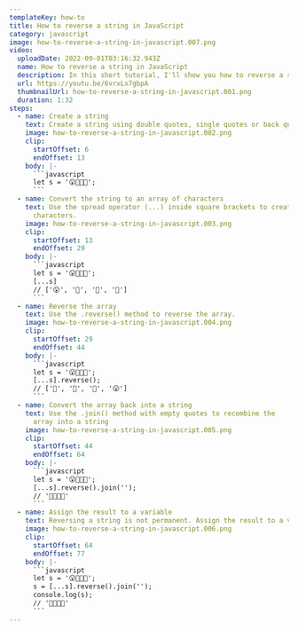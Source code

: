 ```yaml
---
templateKey: how-to
title: How to reverse a string in JavaScript
category: javascript
image: how-to-reverse-a-string-in-javascript.007.png
video:
  uploadDate: 2022-09-01T03:16:32.943Z
  name: How to reverse a string in JavaScript
  description: In this short tutorial, I'll show you how to reverse a string in JavaScript.
  url: https://youtu.be/6vrxLx7gbpA
  thumbnailUrl: how-to-reverse-a-string-in-javascript.001.png
  duration: 1:32
steps:
  - name: Create a string
    text: Create a string using double quotes, single quotes or back quotes.
    image: how-to-reverse-a-string-in-javascript.002.png
    clip:
      startOffset: 6
      endOffset: 13
    body: |-
      ```javascript
      let s = '😮🐻🐯🦁';
      ```
  - name: Convert the string to an array of characters
    text: Use the spread operator (...) inside square brackets to create an array of
      characters.
    image: how-to-reverse-a-string-in-javascript.003.png
    clip:
      startOffset: 13
      endOffset: 29
    body: |-
      ```javascript
      let s = '😮🐻🐯🦁';
      [...s]
      // ['😮', '🐻', '🐯', '🦁']
      ```
  - name: Reverse the array
    text: Use the .reverse() method to reverse the array.
    image: how-to-reverse-a-string-in-javascript.004.png
    clip:
      startOffset: 29
      endOffset: 44
    body: |-
      ```javascript
      let s = '😮🐻🐯🦁';
      [...s].reverse();
      // ['🦁', '🐯', '🐻', '😮']
      ```
  - name: Convert the array back into a string
    text: Use the .join() method with empty quotes to recombine the
      array into a string
    image: how-to-reverse-a-string-in-javascript.005.png
    clip:
      startOffset: 44
      endOffset: 64
    body: |-
      ```javascript
      let s = '😮🐻🐯🦁';
      [...s].reverse().join('');
      // '🦁🐯🐻😮'
      ```
  - name: Assign the result to a variable
    text: Reversing a string is not permanent. Assign the result to a variable if you want the change to persist.
    image: how-to-reverse-a-string-in-javascript.006.png
    clip:
      startOffset: 64
      endOffset: 77
    body: |-
      ```javascript
      let s = '😮🐻🐯🦁';
      s = [...s].reverse().join('');
      console.log(s);
      // '🦁🐯🐻😮'
      ```
---
```


